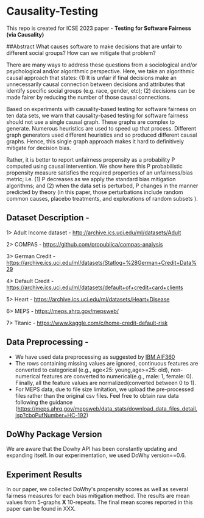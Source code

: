 # Causality-Testing
This repo is created for ICSE 2023 paper - **Testing for Software Fairness (via Causality)**

##Abstract
What causes software to make decisions that are unfair to different social groups? How can we mitigate that problem?

There are many ways to address these questions from a sociological and/or psychological and/or algorithmic perspective. Here, we take an algorithmic causal approach that states: (1) It is unfair if final decisions make an unnecessarily causal connection between decisions and attributes that identify specific social groups (e.g. race, gender, etc); (2) decisions can be made fairer by reducing the number of those causal connections.

Based on experiments with causality-based testing for software fairness on ten data sets, we warn that causality-based testing for software fairness should not use a single causal graph. These graphs are complex to generate. Numerous heuristics are used
to speed up that process. Different graph generators used different heuristics and so produced different causal graphs. Hence, this single graph approach makes it hard to definitively mitigate for decision bias.

Rather, it is better to report unfairness propensity as a probability P computed using causal intervention. We show here this P probabilistic propensity measure satisfies the required properties of an unfairness/bias metric; i.e. (1) P decreases as we apply the standard bias mitigation algorithms; and (2) when the data set is perturbed, P changes in the manner predicted by theory (in this paper, those perturbations include random common causes, placebo treatments, and explorations of random subsets ).

## Dataset Description - 

1> Adult Income dataset - http://archive.ics.uci.edu/ml/datasets/Adult

2> COMPAS - https://github.com/propublica/compas-analysis

3> German Credit - https://archive.ics.uci.edu/ml/datasets/Statlog+%28German+Credit+Data%29 

4> Default Credit - https://archive.ics.uci.edu/ml/datasets/default+of+credit+card+clients

5> Heart - https://archive.ics.uci.edu/ml/datasets/Heart+Disease

6> MEPS - https://meps.ahrq.gov/mepsweb/

7> Titanic - https://www.kaggle.com/c/home-credit-default-risk

## Data Preprocessing -
* We have used data preprocessing as suggested by [IBM AIF360](https://github.com/IBM/AIF360)
* The rows containing missing values are ignored, continuous features are converted to categorical (e.g., age<25: young,age>=25: old), non-numerical features are converted to numerical(e.g., male: 1, female: 0). Fiinally, all the feature values are normalized(converted between 0 to 1). 
* For MEPS data, due to file size limitation, we upload the pre-processed files rather than the original csv files. Feel free to obtain raw data following the guidance (https://meps.ahrq.gov/mepsweb/data_stats/download_data_files_detail.jsp?cboPufNumber=HC-192)

## DoWhy Package Version
We are aware that the Dowhy API has been constantly updating and expanding itself. In our experimentation, we used DoWhy version==0.6.

## Experiment Results
In our paper, we collected DoWhy's propensity scores as well as several fairness measures for each bias mitigation method. The results are mean values from 5-graphs **X** 10-repeats. The final mean scores reported in this paper can be found in XXX.
